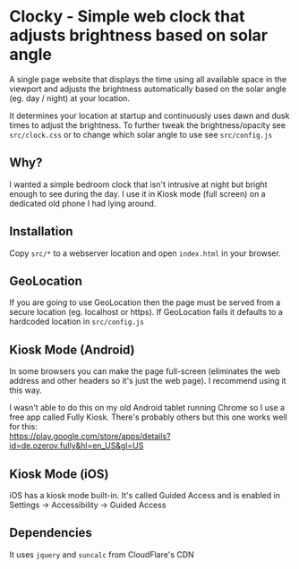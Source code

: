 # Clocky - Simple web clock that adjusts brightness based on solar angle
A single page website that displays the time using all available space in the viewport and adjusts the brightness automatically based on the solar angle (eg. day / night) at your location.

It determines your location at startup and continuously uses dawn and dusk times to adjust the brightness. To further tweak the brightness/opacity see `src/clock.css` or to change which solar angle to use see `src/config.js`

## Why?
I wanted a simple bedroom clock that isn't intrusive at night but bright enough to see during the day. I use it in Kiosk mode (full screen) on a dedicated old phone I had lying around. 

## Installation
Copy `src/*` to a webserver location and open `index.html` in your browser.

## GeoLocation
If you are going to use GeoLocation then the page must be served from a secure location (eg. localhost or https). If GeoLocation fails it defaults to a hardcoded location in `src/config.js`

## Kiosk Mode (Android)
In some browsers you can make the page full-screen (eliminates the web address and other headers so it's just the web page). I recommend using it this way.

I wasn't able to do this on my old Android tablet running Chrome so I use a free app called Fully Kiosk. There's probably others but this one works well for this:<br>https://play.google.com/store/apps/details?id=de.ozerov.fully&hl=en_US&gl=US

## Kiosk Mode (iOS)
iOS has a kiosk mode built-in. It's called Guided Access and is enabled in Settings -> Accessibility -> Guided Access

## Dependencies
It uses `jquery` and `suncalc` from CloudFlare's CDN
